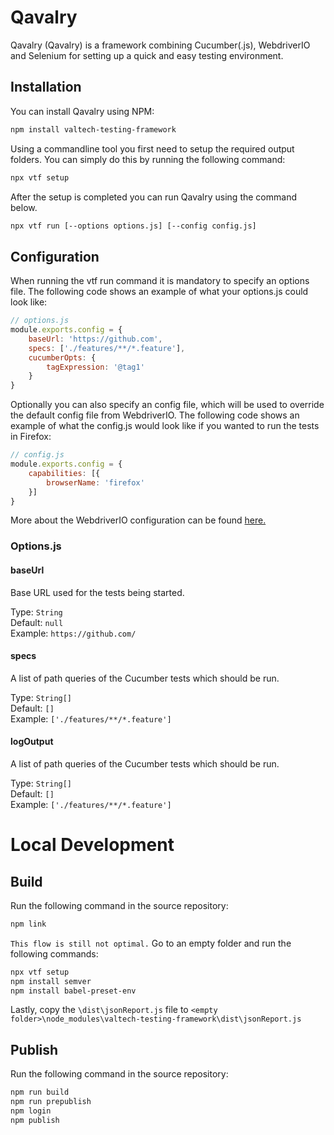 # Qavalry
Qavalry (Qavalry) is a framework combining Cucumber(.js), WebdriverIO and Selenium for setting up a quick and easy testing environment.

## Installation
You can install Qavalry using NPM:
```bash
npm install valtech-testing-framework
```
Using a commandline tool you first need to setup the required output folders. You can simply do this by running the following command:
```bash
npx vtf setup
```
After the setup is completed you can run Qavalry using the command below. 
```bash
npx vtf run [--options options.js] [--config config.js]
```


## Configuration
When running the vtf run command it is mandatory to specify an options file. The following code shows an example of what your options.js could look like:
```js
// options.js
module.exports.config = {
    baseUrl: 'https://github.com',
    specs: ['./features/**/*.feature'],
    cucumberOpts: {
        tagExpression: '@tag1'
    }
}
```
Optionally you can also specify an config file, which will be used to override the default config file from WebdriverIO. The following code shows an example of what the config.js would look like if you wanted to run the tests in Firefox:
```js
// config.js
module.exports.config = {
    capabilities: [{
        browserName: 'firefox'
    }]
}
```
More about the WebdriverIO configuration can be found [here.](http://webdriver.io/guide/getstarted/configuration.html)
### Options.js
#### baseUrl
Base URL used for the tests being started.

Type: `String`<br>
Default: `null`<br>
Example: `https://github.com/`
#### specs
A list of path queries of the Cucumber tests which should be run.

Type: `String[]`<br>
Default: `[]`<br>
Example: `['./features/**/*.feature']`
#### logOutput
A list of path queries of the Cucumber tests which should be run.

Type: `String[]`<br>
Default: `[]`<br>
Example: `['./features/**/*.feature']`

# Local Development

## Build

Run the following command in the source repository:
```bash
npm link
```

`This flow is still not optimal.`
Go to an empty folder and run the following commands:
```bash
npx vtf setup
npm install semver
npm install babel-preset-env
```
Lastly, copy the `\dist\jsonReport.js` file to  `<empty folder>\node_modules\valtech-testing-framework\dist\jsonReport.js`

## Publish

Run the following command in the source repository:
```bash
npm run build
npm run prepublish
npm login
npm publish
```
